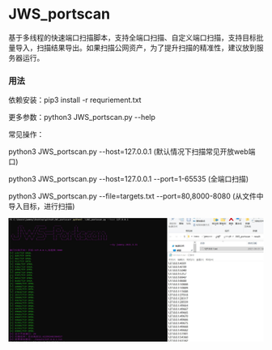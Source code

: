# JWS_portscan
基于多线程的快速端口扫描脚本，支持全端口扫描、自定义端口扫描，支持目标批量导入，扫描结果导出。如果扫描公网资产，为了提升扫描的精准性，建议放到服务器运行。

### 用法
依赖安装：pip3 install -r requriement.txt

更多参数：python3 JWS_portscan.py --help

常见操作：

python3 JWS_portscan.py --host=127.0.0.1                          (默认情况下扫描常见开放web端口)

python3 JWS_portscan.py --host=127.0.0.1 --port=1-65535           (全端口扫描)

python3 JWS_portscan.py --file=targets.txt --port=80,8000-8080    (从文件中导入目标，进行扫描)  



![截图](https://github.com/jammny/JWS_portscan/blob/main/pic.jpg)
